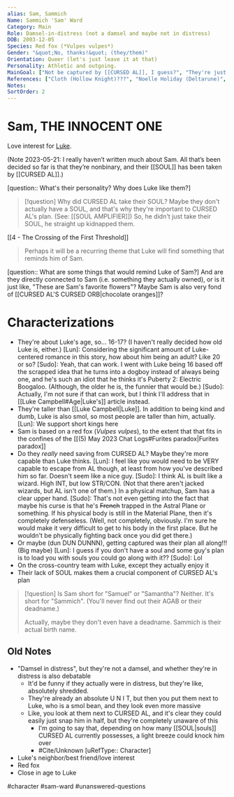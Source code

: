 ```yaml
---
alias: Sam, Sammich
Name: Sammich 'Sam' Ward
Category: Main
Role: Damsel-in-distress (not a damsel and maybe not in distress)
DOB: 2003-12-05
Species: Red fox (*Vulpes vulpes*)
Gender: "&quot;No, thanks!&quot; (they/them)"
Orientation: Queer (let's just leave it at that)
Personality: Athletic and outgoing.
MainGoal: ["Not be captured by [[CURSED AL]], I guess?", "They're just trying to get ready for college, man"]
References: ["Cloth (Hollow Knight)???", "Noelle Holiday (Deltarune)", "Kronk (The Emperor's New Groove)"]
Notes:
SortOrder: 2
---
```

# Sam, THE INNOCENT ONE
Love interest for [Luke](Luke%20Campbell.md).

(Note 2023-05-21: I really haven’t written much about Sam. All that’s been decided so far is that they’re nonbinary, and their [[SOUL]] has been taken by [[CURSED AL]].)

[question:: What's their personality? Why does Luke like them?]

>[!question] Why did CURSED AL take their SOUL?
>Maybe they don't actually have a SOUL, and that's why they're important to CURSED AL's plan. (See: [[SOUL AMPLIFIER]]) So, he didn't just take their SOUL, he straight up kidnapped them.

[[4 - The Crossing of the First Threshold]]
>Perhaps it will be a recurring theme that Luke will find something that reminds him of Sam.

[question:: What are some things that would remind Luke of Sam?] And are they directly connected to Sam (i.e. something they actually owned), or is it just like, "These are Sam's favorite flowers"? Maybe Sam is also very fond of [[CURSED AL'S CURSED ORB|chocolate oranges]]?

# Characterizations

* They're about Luke's age, so... 16-17? (I haven't really decided how old Luke is, either.)
	[Lun]: Considering the significant amount of Luke-centered romance in this story, how about him being an adult? Like 20 or so?
	[Sudo]: Yeah, that can work. I went with Luke being 16 based off the scrapped idea that he turns into a dogboy instead of always being one, and he's such an idiot that he thinks it's Puberty 2: Electric Boogaloo. (Although, the older he is, the funnier that would be.)
	[Sudo]: Actually, I'm not sure if that can work, but I think I'll address that in [[Luke Campbell#Age|Luke's]] article instead.
* They're taller than [[Luke Campbell|Luke]]. In addition to being kind and dumb, Luke is also smol, so most people are taller than him, actually.
	[Lun]: We support short kings here
* Sam is based on a red fox (*Vulpes vulpes*), to the extent that that fits in the confines of the [[(5) May 2023 Chat Logs#Furites paradox|Furites paradox]]
* Do they *really* need saving from CURSED AL? Maybe they're more capable than Luke thinks.
	[Lun]: I feel like you would need to be VERY capable to escape from AL though, at least from how you've described him so far. Doesn't seem like a nice guy.
	[Sudo]: I think AL is built like a wizard. High INT, but low STR/CON. (Not that there aren't jacked wizards, but AL isn't one of them.) In a physical matchup, Sam has a clear upper hand.
	[Sudo]: That's not even getting into the fact that maybe his curse is that he's ~~French~~ trapped in the Astral Plane or something. If his physical body is still in the Material Plane, then it's completely defenseless. (Well, not completely, obviously. I'm sure he would make it very difficult to get to his body in the first place. But he wouldn't be physically fighting back once you did get there.)
* Or maybe (dun DUN DUNNN), getting captured was their plan all along!!! (Big maybe)
	[Lun]: I guess if you don't have a soul and some guy's plan is to load you with souls you could go along with it??
	[Sudo]: Lol 
* On the cross-country team with Luke, except they actually enjoy it
* Their lack of SOUL makes them a crucial component of CURSED AL's plan


>[!question] Is Sam short for "Samuel" or "Samantha"?
>Neither. It's short for "Sammich". (You'll never find out their AGAB or their deadname.)
>
>Actually, maybe they don't even have a deadname. Sammich is their actual birth name.

## Old Notes
- "Damsel in distress", but they're not a damsel, and whether they're in distress is also debatable
	- It'd be funny if they actually were in distress, but they're like, absolutely shredded.
	- They're already an absolute U N I T, but then you put them next to Luke, who is a smol bean, and they look even more massive
	- Like, you look at them next to CURSED AL, and it's clear they could easily just snap him in half, but they're completely unaware of this
		- I'm going to say that, depending on how many [[SOUL|souls]] CURSED AL currently possesses, a light breeze could knock him over
		- #Cite/Unknown [uRefType:: Character]
- Luke's neighbor/best friend/love interest
- Red fox
- Close in age to Luke

#character #sam-ward #unanswered-questions 